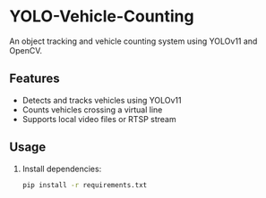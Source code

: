 # YOLO-Vehicle-Counting

An object tracking and vehicle counting system using YOLOv11 and OpenCV.

## Features
- Detects and tracks vehicles using YOLOv11
- Counts vehicles crossing a virtual line
- Supports local video files or RTSP stream

## Usage
1. Install dependencies:
   ```bash
   pip install -r requirements.txt
